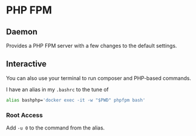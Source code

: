 # PHP FPM

## Daemon

Provides a PHP FPM server with a few changes to the default settings.

## Interactive

You can also use your terminal to run composer and PHP-based commands.

I have an alias in my `.bashrc` to the tune of

```bash
alias bashphp='docker exec -it -w "$PWD" phpfpm bash'
```

### Root Access

Add `-u 0` to the command from the alias.
